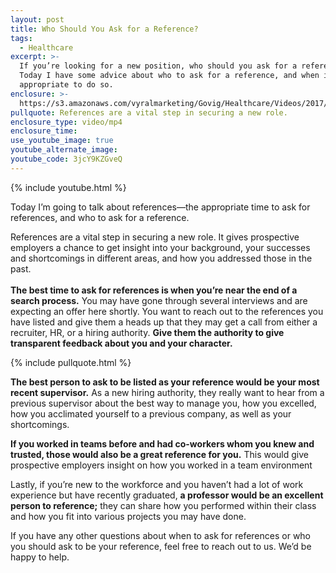 ```yaml
---
layout: post
title: Who Should You Ask for a Reference?
tags:
  - Healthcare
excerpt: >-
  If you’re looking for a new position, who should you ask for a reference?
  Today I have some advice about who to ask for a reference, and when it’s
  appropriate to do so.
enclosure: >-
  https://s3.amazonaws.com/vyralmarketing/Govig/Healthcare/Videos/2017/The+Importance+Of+References.mp4
pullquote: References are a vital step in securing a new role.
enclosure_type: video/mp4
enclosure_time:
use_youtube_image: true
youtube_alternate_image:
youtube_code: 3jcY9KZGveQ
---
```



{% include youtube.html %}

Today I’m going to talk about references—the appropriate time to ask for references, and who to ask for a reference.

References are a vital step in securing a new role. It gives prospective employers a chance to get insight into your background, your successes and shortcomings in different areas, and how you addressed those in the past.<br><br>**The best time to ask for references is when you’re near the end of a search process.** You may have gone through several interviews and are expecting an offer here shortly. You want to reach out to the references you have listed and give them a heads up that they may get a call from either a recruiter, HR, or a hiring authority. **Give them the authority to give transparent feedback about you and your character.**

{% include pullquote.html %}

**The best person to ask to be listed as your reference would be your most recent supervisor.** As a new hiring authority, they really want to hear from a previous supervisor about the best way to manage you, how you excelled, how you acclimated yourself to a previous company, as well as your shortcomings.

**If you worked in teams before and had co-workers whom you knew and trusted, those would also be a great reference for you.** This would give prospective employers insight on how you worked in a team environment

Lastly, if you’re new to the workforce and you haven’t had a lot of work experience but have recently graduated, **a professor would be an excellent person to reference;** they can share how you performed within their class and how you fit into various projects you may have done.

If you have any other questions about when to ask for references or who you should ask to be your reference, feel free to reach out to us. We’d be happy to help.